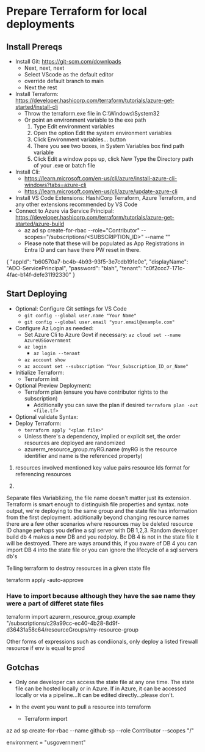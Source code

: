 # Prepare Terraform for local deployments

## Install Prereqs
- Install Git: https://git-scm.com/downloads
    - Next, next, next
    - Select VScode as the default editor
    - override default branch to main
    - Next the rest
- Install Terraform: https://developer.hashicorp.com/terraform/tutorials/azure-get-started/install-cli
    - Throw the terraform.exe file in C:\Windows\System32
    - Or point an environment variable to the exe path
        1. Type Edit environment variables
        2. Open the option Edit the system environment variables
        3. Click Environment variables... button
        4. There you see two boxes, in System Variables box find path variable
        5. Click Edit a window pops up, click New Type the Directory path of your .exe or batch file
- Install Cli:
    - https://learn.microsoft.com/en-us/cli/azure/install-azure-cli-windows?tabs=azure-cli
    - https://learn.microsoft.com/en-us/cli/azure/update-azure-cli
- Install VS Code Extensions: HashiCorp Terraform, Azure Terraform, and any other extensions recommended by VS Code
- Connect to Azure via Service Principal: https://developer.hashicorp.com/terraform/tutorials/azure-get-started/azure-build
    - az ad sp create-for-rbac --role="Contributor" --scopes="/subscriptions/<SUBSCRIPTION_ID>" --name "<OPTIONAL>"
    - Please note that these will be populated as App Registrations in Entra ID and can have there PW reset in there.

{
  "appId": "b60570a7-bc4b-4b93-93f5-3e7cdb191e0e",
  "displayName": "ADO-ServicePrincipal",
  "password": "blah",
  "tenant": "c0f2ccc7-171c-4fac-b14f-defe31192330"
}
## Start Deploying
- Optional: Configure Git settings for VS Code
    - ```git config --global user.name "Your Name"```
    - ```git config --global user.email "your.email@example.com"```
- Configure Az Login as needed:
    - Set Azure Cli to Azure Govt if necessary: ```az cloud set --name AzureUSGovernment```
    - ```az login```
        - ```az login --tenant```
    - ```az account show```
    - ```az account set --subscription "Your_Subscription_ID_or_Name"```
- Initialize Terraform: 
    - Terraform init
- Optional Preview Deployment:
    - Terraform plan (ensure you have contributor rights to the subscription)
        - Additionally you can save the plan if desired ```terraform plan -out <file.tf>```
- Optional validate Syntax:
- Deploy Terraform:
    - ```terraform apply "<plan file>"```
    - Unless there's a dependency, implied or explicit set, the order resources are deployed are randomized
    - azurerm_resource_group.myRG.name (myRG is the resource identifier and name is the referenced property)

1. resources involved
mentioned key value pairs
resource Ids
format for referencing resources


2. 
Separate files Variablizing, the file name doesn't matter just its extension. Terraform is smart enough to distinguish file properties and syntax.
note output, we're deploying to the same group and the state file has information from the first deployment.
additionally beyond changing resource names there are a few other scenarios where resources may be deleted
resource ID change
perhaps you define a sql server with DB 1,2,3. Random developer build db 4 makes a new DB and you redploy. Bc DB 4 is not in the state file it will be destroyed. There are ways around this, if you aware of DB 4 you can import DB 4 into the state file or you can ignore the lifecycle of a sql servers db's

Telling terraform to destroy resources in a given state file

 terraform apply -auto-approve
 ### Have to import because although they have the sae name they were a part of differet state files
 terraform import azurerm_resource_group.example "/subscriptions/c29a99cc-ec40-4b28-8d9f-d36431a58c64/resourceGroups/my-resource-group

Other forms of expressions such as condiionals, only deploy a listed firewall resource if env is equal to prod
 
## Gotchas
- Only one developer can access the state file at any one time. The state file can be hosted locally or in Azure. If in Azure, it can be accessed locally or via a pipeline...It can be edited directly...please don't.

- In the event you want to pull a resource into terraform
    - Terraform import


az ad sp create-for-rbac --name github-sp --role Contributor --scopes "/"

environment           = "usgovernment"